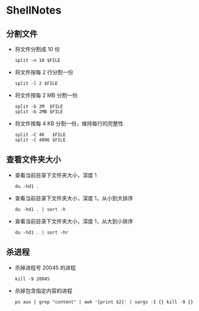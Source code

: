 # ShellNotes
## 分割文件

- 将文件分割成 10 份

  ```shell
  split -n 10 $FILE
  ```

- 将文件按每 2 行分割一份

  ```shell
  split -l 2 $FILE
  ```

- 将文件按每 2 MB 分割一份

  ```shell
  split -b 2M  $FILE
  split -b 2MB $FILE
  ```

- 将文件按每 4 KB 分割一份，维持每行的完整性

  ```shell
  split -C 4K   $FILE
  split -C 4096 $FILE
  ```

## 查看文件夹大小

- 查看当前目录下文件夹大小，深度 1

  ```shell
  du -hd1 .
  ```

- 查看当前目录下文件夹大小，深度 1，从小到大排序

  ```shell
  du -hd1 . | sort -h
  ```

- 查看当前目录下文件夹大小，深度 1，从大到小排序

  ```shell
  du -hd1 . | sort -hr
  ```

## 杀进程

- 杀掉进程号 20045 的进程

  ```shell
  kill -9 20045
  ```

- 杀掉包含指定内容的进程

  ```shell
  ps aux | grep "content" | awk '{print $2}' | xargs -I {} kill -9 {}
  ```
